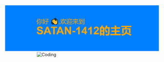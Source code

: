 [![MasterHead](https://github.com/satan-1412/satan-1412/blob/main/header.png)](https://github.com/satan-1412)
<img align="right" alt="Coding" width="400" src="add your link here">


























<!--
**satan-1412/satan-1412** is a ✨ _special_ ✨ repository because its `README.md` (this file) appears on your GitHub profile.

Here are some ideas to get you started:

- 🔭 I’m currently working on ...
- 🌱 I’m currently learning ...
- 👯 I’m looking to collaborate on ...
- 🤔 I’m looking for help with ...
- 💬 Ask me about ...
- 📫 How to reach me: ...
- 😄 Pronouns: ...
- ⚡ Fun fact: ...
-->
